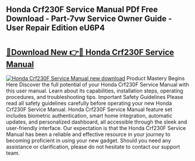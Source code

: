 ## Honda Crf230F Service Manual PDf Free Download - Part-7vw Service Owner Guide - User Repair Edition eU6P4

# <h2><a href="http://bc4567.oget.top/?id=Honda+Crf230F+Service+Manual">🔗Download New 👉🔴 Honda Crf230F Service Manual</a></h2>

[![Honda Crf230F Service Manual new download](https://i.imgur.com/5g1atiW.png)](http://bc4567.oget.top/?id=Honda+Crf230F+Service+Manual)
Product Mastery Begins Here Discover the full potential of your Honda Crf230F Service Manual with this user manual. Learn about its capabilities, installation steps, operating procedures, and troubleshooting tips. Important Safety Guidelines Please read all safety guidelines carefully before operating your new Honda Crf230F Service Manual. Honda Crf230F Service Manual feature set includes biometric authentication, smart home integration, automatic updates, and personalized dashboard, all accessible through the sleek and user-friendly interface. Our expectation is that the Honda Crf230F Service Manual has been a reliable and effective resource in your journey to becoming proficient in using your new gadget. Should you need any assistance or clarification, please do not hesitate to contact our support team.
